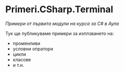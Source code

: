 ﻿# Primeri.CSharp.Terminal
*Примери от първита модули на курса за C#  в Аула*

Тук ще публикуваме примери за изплзването на:
* променливи
* условни опратори
* цикли
* класове
* и т.н.